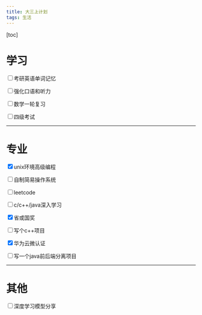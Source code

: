 ```yaml
---
title: 大三上计划
tags: 生活
---
```


[toc]

# 学习

<p><input type="checkbox" name="category"/>考研英语单词记忆</p>
<p><input type="checkbox" name="category"/>强化口语和听力</p>
<p><input type="checkbox" name="category"/>数学一轮复习</p>
<p><input type="checkbox" name="category"/>四级考试</p>

---

# 专业

<p><input type="checkbox" name="category" checked="checked"/>unix环境高级编程</p>
<p><input type="checkbox" name="category"/>自制简易操作系统</p>
<p><input type="checkbox" name="category"/>leetcode</p>
<p><input type="checkbox" name="category"/>c/c++/java深入学习</p>
<p><input type="checkbox" name="category " checked="checked"/>省或国奖</p>
<p><input type="checkbox" name="category"/>写个c++项目</p>
<p><input type="checkbox" name="category" checked="checked"/>华为云微认证</p>
<p><input type="checkbox" name="category"/>写一个java前后端分离项目</p>

----

# 其他

<p><input type="checkbox" name="category"/>深度学习模型分享</p>

